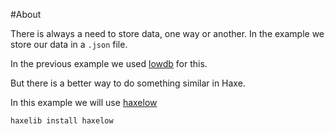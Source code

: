 #About

There is always a need to store data, one way or another. In the example we store our data in a `.json` file.

In the previous example we used [lowdb](https://github.com/typicode/lowdb) for this.


But there is a better way to do something similar in Haxe.

In this example we will use [haxelow](https://github.com/ciscoheat/haxelow)

```
haxelib install haxelow
```
